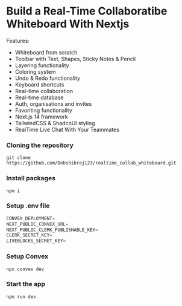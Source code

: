# Build a Real-Time Collaboratibe Whiteboard With Nextjs


Features:

-  Whiteboard from scratch
-  Toolbar with Text, Shapes, Sticky Notes & Pencil
-  Layering functionality
-  Coloring system
-  Undo & Redo functionality
-  Keyboard shortcuts
-  Real-time collaboration 
-  Real-time database 
-  Auth, organisations and invites 
-  Favoriting functionality
-  Next.js 14 framework
-  TailwindCSS & ShadcnUI styling
-  RealTime Live Chat With Your Teammates



### Cloning the repository

```shell
git clone https://github.com/Debshibraj123/realtime_collab_whiteboard.git
```

### Install packages

```shell
npm i
```

### Setup .env file


```js
CONVEX_DEPLOYMENT=
NEXT_PUBLIC_CONVEX_URL=
NEXT_PUBLIC_CLERK_PUBLISHABLE_KEY=
CLERK_SECRET_KEY=
LIVEBLOCKS_SECRET_KEY=
```

### Setup Convex

```shell
npx convex dev

```

### Start the app

```shell
npm run dev
```